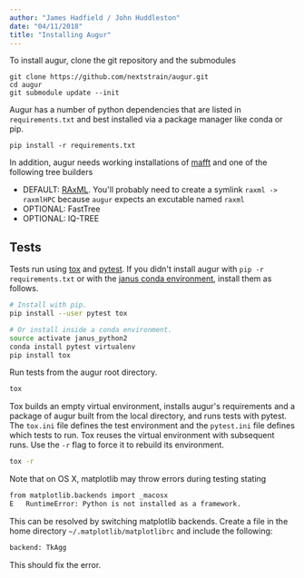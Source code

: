 ```yaml
---
author: "James Hadfield / John Huddleston"
date: "04/11/2018"
title: "Installing Augur"
---
```


To install augur, clone the git repository and the submodules
```
git clone https://github.com/nextstrain/augur.git
cd augur
git submodule update --init
```
Augur has a number of python dependencies that are listed in `requirements.txt` and best installed via a package manager like conda or pip.
```
pip install -r requirements.txt
```
In addition, augur needs working installations of [mafft](https://mafft.cbrc.jp/alignment/software/) and one of the following tree builders
  * DEFAULT: [RAxML](https://sco.h-its.org/exelixis/web/software/raxml/index.html). You'll probably need to create a symlink `raxml -> raxmlHPC` because `augur` expects an excutable named `raxml`
  * OPTIONAL: FastTree
  * OPTIONAL: IQ-TREE

## Tests

Tests run using [tox](http://tox.readthedocs.io/en/latest/)
and [pytest](https://docs.pytest.org/en/latest/). If you didn't install augur
with `pip -r requirements.txt` or with
the
[janus conda environment](https://github.com/nextstrain/janus/#installation),
install them as follows.

```bash
# Install with pip.
pip install --user pytest tox

# Or install inside a conda environment.
source activate janus_python2
conda install pytest virtualenv
pip install tox
```

Run tests from the augur root directory.

```bash
tox
```

Tox builds an empty virtual environment, installs augur's requirements and a
package of augur built from the local directory, and runs tests with pytest. The
`tox.ini` file defines the test environment and the `pytest.ini` file defines
which tests to run. Tox reuses the virtual environment with subsequent runs. Use
the `-r` flag to force it to rebuild its environment.

```bash
tox -r
```

Note that on OS X, matplotlib may throw errors during testing stating

```bash
from matplotlib.backends import _macosx
E   RuntimeError: Python is not installed as a framework.
```

This can be resolved by switching matplotlib backends. Create a file in the home directory `~/.matplotlib/matplotlibrc` and include the following:

```python
backend: TkAgg
```

This should fix the error.
